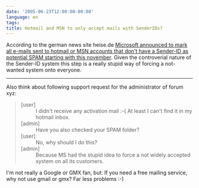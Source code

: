 ```yaml
---
date: '2005-06-23T12:00:00-00:00'
language: en
tags:
title: Hotmail and MSN to only accept mails with SenderIDs?
---
```



According to the german news site heise.de <a href="http://www.heise.de/newsticker/meldung/60961">Microsoft announced to mark all e-mails sent to hotmail or MSN accounts that don't have a Sender-ID as potential SPAM starting with this november</a>. Given the controverial nature of the Sender-ID system this step is a really stupid way of forcing a not-wanted system onto everyone. 

-------------------------------



Also think about following support request for the administrator of forum xyz:

<blockquote><dl>

<dt>[user]</dt><dd>I didn't receive any activation mail :-( At least I can't find it in my hotmail inbox.</dd>



<dt>[admin]</dt><dd> Have you also checked your SPAM folder?</dd>



<dt>[user]</dt><dd> No, why should I do this?</dd>



<dt>[admin]</dt><dd> Because MS had the stupid idea to force a not widely accepted system on all its customers. </dd>

</blockquote>

I'm not really a Google or GMX fan, but: If you need a free mailing service, why not use gmail or gmx? Far less problems :-)